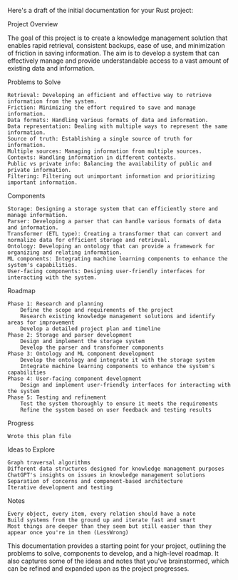 Here's a draft of the initial documentation for your Rust project:

Project Overview

The goal of this project is to create a knowledge management solution that enables rapid retrieval, consistent backups, ease of use, and minimization of friction in saving information. The aim is to develop a system that can effectively manage and provide understandable access to a vast amount of existing data and information.

Problems to Solve

    Retrieval: Developing an efficient and effective way to retrieve information from the system.
    Friction: Minimizing the effort required to save and manage information.
    Data formats: Handling various formats of data and information.
    Data representation: Dealing with multiple ways to represent the same information.
    Source of truth: Establishing a single source of truth for information.
    Multiple sources: Managing information from multiple sources.
    Contexts: Handling information in different contexts.
    Public vs private info: Balancing the availability of public and private information.
    Filtering: Filtering out unimportant information and prioritizing important information.

Components

    Storage: Designing a storage system that can efficiently store and manage information.
    Parser: Developing a parser that can handle various formats of data and information.
    Transformer (ETL type): Creating a transformer that can convert and normalize data for efficient storage and retrieval.
    Ontology: Developing an ontology that can provide a framework for organizing and relating information.
    ML components: Integrating machine learning components to enhance the system's capabilities.
    User-facing components: Designing user-friendly interfaces for interacting with the system.

Roadmap

    Phase 1: Research and planning
        Define the scope and requirements of the project
        Research existing knowledge management solutions and identify areas for improvement
        Develop a detailed project plan and timeline
    Phase 2: Storage and parser development
        Design and implement the storage system
        Develop the parser and transformer components
    Phase 3: Ontology and ML component development
        Develop the ontology and integrate it with the storage system
        Integrate machine learning components to enhance the system's capabilities
    Phase 4: User-facing component development
        Design and implement user-friendly interfaces for interacting with the system
    Phase 5: Testing and refinement
        Test the system thoroughly to ensure it meets the requirements
        Refine the system based on user feedback and testing results

Progress

    Wrote this plan file

Ideas to Explore

    Graph traversal algorithms
    Different data structures designed for knowledge management purposes
    ChatGPT's insights on issues in knowledge management solutions
    Separation of concerns and component-based architecture
    Iterative development and testing

Notes

    Every object, every item, every relation should have a note
    Build systems from the ground up and iterate fast and smart
    Most things are deeper than they seem but still easier than they appear once you're in them (LessWrong)

This documentation provides a starting point for your project, outlining the problems to solve, components to develop, and a high-level roadmap. It also captures some of the ideas and notes that you've brainstormed, which can be refined and expanded upon as the project progresses.
